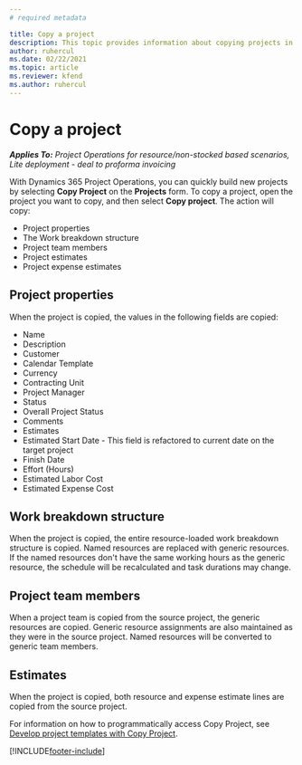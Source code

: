 ```yaml
---
# required metadata

title: Copy a project
description: This topic provides information about copying projects in Dynamics 365 Project Operations. 
author: ruhercul
ms.date: 02/22/2021
ms.topic: article
ms.reviewer: kfend 
ms.author: ruhercul
---
```


# Copy a project

_**Applies To:** Project Operations for resource/non-stocked based scenarios, Lite deployment - deal to proforma invoicing_

With Dynamics 365 Project Operations, you can quickly build new projects by selecting **Copy Project** on the **Projects** form. To copy a project, open the project you want to copy, and then select **Copy project**. The action will copy:

- Project properties 
- The Work breakdown structure
- Project team members
- Project estimates
- Project expense estimates

## Project properties

When the project is copied, the values in the following fields are copied:

- Name
- Description
- Customer
- Calendar Template
- Currency
- Contracting Unit
- Project Manager
- Status
- Overall Project Status
- Comments
- Estimates
- Estimated Start Date - This field is refactored to current date on the target project
- Finish Date
- Effort (Hours)
- Estimated Labor Cost
- Estimated Expense Cost

## Work breakdown structure

When the project is copied, the entire resource-loaded work breakdown structure is copied. Named resources are replaced with generic resources. If the named resources don't have the same working hours as the generic resource, the schedule will be recalculated and task durations may change.

## Project team members

When a project team is copied from the source project, the generic resources are copied. Generic resource assignments are also maintained as they were in the source project. Named resources will be converted to generic team members.

## Estimates

When the project is copied, both resource and expense estimate lines are copied from the source project. 

For information on how to programmatically access Copy Project, see [Develop project templates with Copy Project](dev-copy-project.md).


[!INCLUDE[footer-include](../includes/footer-banner.md)]
